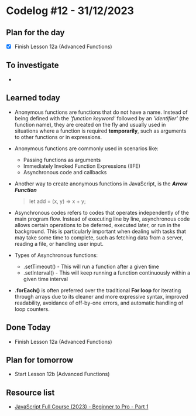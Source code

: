 # Codelog #12 - 31/12/2023



## Plan for the day
- [x] Finish Lesson 12a (Advanced Functions)
 


## To investigate
-  


## Learned today
- Anonymous functions are functions that do not have a name. Instead of being defined with the *'function keyword'* followed by an *'identifier'* (the function name), they are created on the fly and usually used in situations where a function is required **temporarily**, such as arguments to other functions or in expressions.
  
- Anonymous functions are commonly used in scenarios like:
  * Passing functions as arguments
  * Immediately Invoked Function Expressions (IIFE)
  * Asynchronous code and callbacks
    
- Another way to create anonymous functions in JavaScript, is the ***Arrow Function***
  > let add = (x, y) => x + y;
  
- Asynchronous codes refers to codes that operates independently of the main program flow. Instead of executing line by line, asynchronous code allows certain operations to be deferred, executed later, or run in the background. This is particularly important when dealing with tasks that may take some time to complete, such as fetching data from a server, reading a file, or handling user input.

- Types of Asynchronous functions:
  * .setTimeout() - This will run a function after a given time
  * .setInterval() - This will keep running a function continuously within a given time interval
 
- **.forEach()** is often preferred over the traditional **For loop** for iterating through arrays due to its cleaner and more expressive syntax, improved readability, avoidance of off-by-one errors, and automatic handling of loop counters.




## Done Today
- Finish Lesson 12a (Advanced Functions)



## Plan for tomorrow
- Start Lesson 12b (Advanced Functions)



## Resource list
- [JavaScript Full Course (2023) - Beginner to Pro - Part 1](https://www.youtube.com/watch?v=SBmSRK3feww&list=PLghkhsW32AScslc5-k7f9A7cOFJI6gZbv&index=9)
